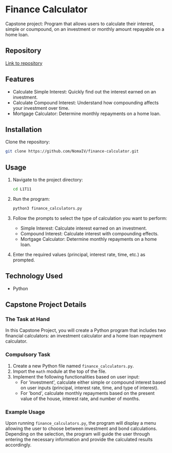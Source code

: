 # Finance Calculator
Capstone project: Program that allows users to calculate their interest, simple or coumpound, on an investment or monthly amount repayable on a home loan.

## Repository
[Link to repository](https://github.com/NomaIV/Finance-Calculator)

## Features
- Calculate Simple Interest: Quickly find out the interest earned on an investment.
- Calculate Compound Interest: Understand how compounding affects your investment over time.
- Mortgage Calculator: Determine monthly repayments on a home loan.

## Installation

Clone the repository:

   ```bash
   git clone https://github.com/NomaIV/finance-calculator.git
```   

## Usage
1. Navigate to the project directory:
   ```bash
   cd L1T11
   ```

2. Run the program:
   ```bash
   python3 finance_calculators.py
   ```

3. Follow the prompts to select the type of calculation you want to perform:
   - Simple Interest: Calculate interest earned on an investment.
   - Compound Interest: Calculate interest with compounding effects.
   - Mortgage Calculator: Determine monthly repayments on a home loan.

4. Enter the required values (principal, interest rate, time, etc.) as prompted.

## Technology Used
- Python

## Capstone Project Details

### The Task at Hand

In this Capstone Project, you will create a Python program that includes two financial calculators: an investment calculator and a home loan repayment calculator.

### Compulsory Task

1. Create a new Python file named `finance_calculators.py`.
2. Import the `math` module at the top of the file.
3. Implement the following functionalities based on user input:
   - For 'investment', calculate either simple or compound interest based on user inputs (principal, interest rate, time, and type of interest).
   - For 'bond', calculate monthly repayments based on the present value of the house, interest rate, and number of months.

### Example Usage

Upon running `finance_calculators.py`, the program will display a menu allowing the user to choose between investment and bond calculations. Depending on the selection, the program will guide the user through entering the necessary information and provide the calculated results accordingly.


   


